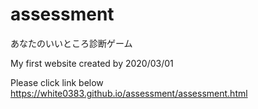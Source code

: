 # assessment
あなたのいいところ診断ゲーム

My first website created by 2020/03/01

Please click link below
https://white0383.github.io/assessment/assessment.html
